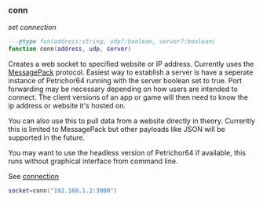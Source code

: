 ### conn

_set connection_

```lua
---@type fun(address:string, udp?:boolean, server?:boolean)
function conn(address, udp, server)
```

Creates a web socket to specified website or IP address. Currently uses the [MessagePack](https://msgpack.org/) protocol. Easiest way to establish a server is have a seperate instance of Petrichor64 running with the server boolean set to true. Port forwarding may be necessary depending on how users are intended to connect. The client versions of an app or game will then need to know the ip address or website it's hosted on.

You can also use this to pull data from a website directly in theory. Currently this is limited to MessagePack but other payloads like JSON will be supported in the future.

You may want to use the headless version of Petrichor64 if available, this runs without graphical interface from command line.

See [connection]()

```lua
socket=conn("192.168.1.2:3000")

```
